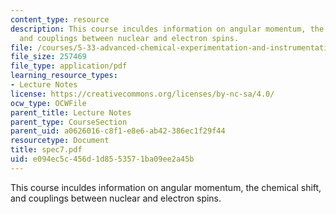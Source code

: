 ```yaml
---
content_type: resource
description: This course inculdes information on angular momentum, the chemical shift,
  and couplings between nuclear and electron spins.
file: /courses/5-33-advanced-chemical-experimentation-and-instrumentation-fall-2007/e094ec5c456d1d8553571ba09ee2a45b_spec7.pdf
file_size: 257469
file_type: application/pdf
learning_resource_types:
- Lecture Notes
license: https://creativecommons.org/licenses/by-nc-sa/4.0/
ocw_type: OCWFile
parent_title: Lecture Notes
parent_type: CourseSection
parent_uid: a0626016-c8f1-e8e6-ab42-386ec1f29f44
resourcetype: Document
title: spec7.pdf
uid: e094ec5c-456d-1d85-5357-1ba09ee2a45b
---
```

This course inculdes information on angular momentum, the chemical shift, and couplings between nuclear and electron spins.